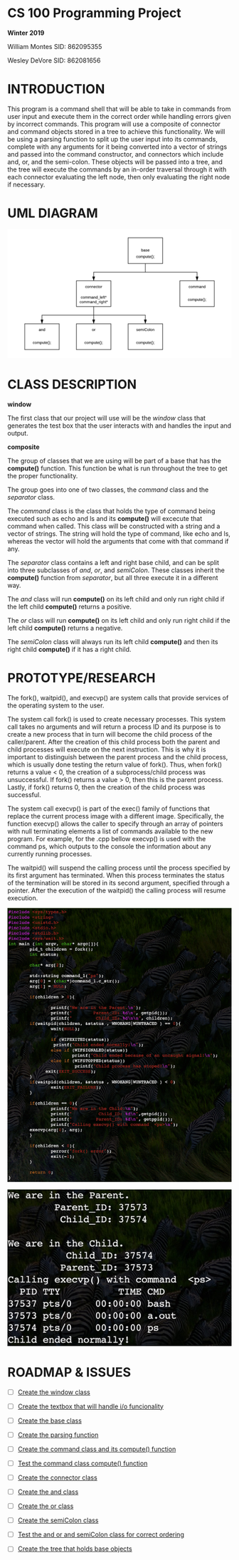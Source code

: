 

# CS 100 Programming Project
**Winter 2019**

William Montes SID: 862095355

Wesley DeVore	 SID: 862081656


# INTRODUCTION

This program is a command shell that will be able to take in commands from user input and execute them in the correct order while handling errors given by incorrect commands. This program will use a composite of connector and command objects stored in a tree to achieve this functionality. We will be using a parsing function to split up the user input into its commands, complete with any arguments for it being converted into a vector of strings and passed into the command constructor, and connectors which include and, or, and the semi-colon. These objects will be passed into a tree, and the tree will execute the commands by an in-order traversal through it with each connector evaluating the left node, then only evaluating the right node if necessary.

# UML DIAGRAM

![UML_Diagram](/images/uml_100.png)

# CLASS DESCRIPTION

**window**

The first class that our project will use will be the *window* class that generates the test box that the user interacts with and handles the input and output. 

**composite**

The group of classes that we are using will be part of a base that has the **compute()** function. This function be what is run throughout the tree to get the proper functionality.

The group goes into one of two classes, the *command* class and the *separator* class.

The *command* class is the class that holds the type of command being executed such as echo and ls and its **compute()** will excecute that command when called. This class will be constructed with a string and a vector of strings. The string will hold the type of command, like echo and ls, whereas the vector will hold the arguments that come with that command if any.

The *separator* class contains a left and right base child, and can be split into three subclasses of *and*, *or*, and *semiColon*. These classes inherit the **compute()** function from *separator*, but all three execute it in a different way. 

The *and* class will run **compute()** on its left child and only run right child if the left child **compute()** returns a positive. 

The *or* class will run **compute()** on its left child and only run right child if the left child **compute()** returns a negative. 

The *semiColon* class will always run its left child **compute()** and then its right child **compute()** if it has a right child.

# PROTOTYPE/RESEARCH
The fork(), waitpid(), and execvp() are system calls that provide services of the operating system to the user. 

The system call fork() is used to create necessary processes. This system call takes no arguments and will return a process ID and its purpose is to create a new process that in turn will become the child process of the caller/parent. After the creation of this child process both the parent and child processes will execute on the next instruction. This is why it is important to distinguish between the parent process and the child process, which is usually done testing the return value of fork(). Thus, when fork() returns a value < 0, the creation of a subprocess/child process was unsuccessful. If fork() returns a value > 0,  then this is the parent process. Lastly, if fork() returns 0, then the creation of the child process was successful. 

The system call execvp()  is part of the exec() family of functions that replace the current process image with a different image. Specifically, the function execvp() allows the caller to specify through an array of pointers with null terminating elements a list of commands available to the new program. For example, for the .cpp bellow execvp() is used with the command ps, which outputs to the console the information about any currently running processes. 

The waitpid() will suspend the calling process until the process specified by its first argument has terminated. When this process terminates the status of the termination will be stored in its second argument, specified through a pointer. After the execution of the waitpid() the calling process will resume execution. 

![](images/main.png)


![](images/output.jpg)



# ROADMAP & ISSUES

- [ ] [Create the window class](https://github.com/cs100/assignment-cs-100-wes-will/issues/1#issue-406038491) 

- [ ] [Create the textbox that will handle i/o funcionality](https://github.com/cs100/assignment-cs-100-wes-will/issues/13#issue-406050156)

- [ ] [Create the base class](https://github.com/cs100/assignment-cs-100-wes-will/issues/4#issue-406038685)

- [ ] [Create the parsing function](https://github.com/cs100/assignment-cs-100-wes-will/issues/2#issue-406038594)

- [ ] [Create the command class and its compute() function](https://github.com/cs100/assignment-cs-100-wes-will/issues/6#issue-406038747)

- [ ] [Test the command class compute() function](https://github.com/cs100/assignment-cs-100-wes-will/issues/7#issue-406038798)

- [ ] [Create the connector class](https://github.com/cs100/assignment-cs-100-wes-will/issues/5#issue-406038698)

- [ ] [Create the and class](https://github.com/cs100/assignment-cs-100-wes-will/issues/8#issue-406038829)

- [ ] [Create the or class](https://github.com/cs100/assignment-cs-100-wes-will/issues/9#issue-406038852)

- [ ] [Create the semiColon class](https://github.com/cs100/assignment-cs-100-wes-will/issues/10#issue-406038892)

- [ ] [Test the and or and semiColon class for correct ordering](https://github.com/cs100/assignment-cs-100-wes-will/issues/11#issue-406038956)

- [ ] [Create the tree that holds base objects](https://github.com/cs100/assignment-cs-100-wes-will/issues/12#issue-406039017)
